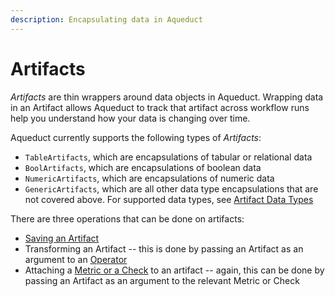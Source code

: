 ```yaml
---
description: Encapsulating data in Aqueduct
---
```


# Artifacts

_Artifacts_ are thin wrappers around data objects in Aqueduct. Wrapping data in an Artifact allows Aqueduct to track that artifact across workflow runs help you understand how your data is changing over time.&#x20;

Aqueduct currently supports the following types of _Artifacts_:
* `TableArtifacts`, which are encapsulations of tabular or relational data
* `BoolArtifacts`, which are encapsulations of boolean data
* `NumericArtifacts`, which are encapsulations of numeric data
* `GenericArtifacts`, which are all other data type encapsulations that are not covered above. For supported data types, see [Artifact Data Types](artifacts/artifact-data-types.md)

There are three operations that can be done on artifacts:

* [Saving an Artifact](artifacts/saving-an-artifact.md)
* Transforming an Artifact -- this is done by passing an Artifact as an argument to an [Operator](operators.md)
* Attaching a [Metric or a Check](metrics-and-checks.md) to an artifact -- again, this can be done by passing an Artifact as an argument to the relevant Metric or Check
